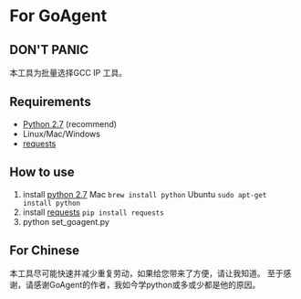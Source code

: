 For GoAgent
===========
## DON'T PANIC ##
本工具为批量选择GCC IP 工具。

## Requirements ##
* [Python 2.7](https://www.python.org/downloads/) (recommend)
* Linux/Mac/Windows
* [requests](https://pypi.python.org/pypi/requests)

## How to use ##
1. install [python 2.7](https://www.python.org/downloads/)
    Mac
    ```brew install python```
    Ubuntu
    ```sudo apt-get install python```
2. install [requests](https://pypi.python.org/pypi/requests)
    ```pip install requests```
3. python set_goagent.py

## For Chinese ##

本工具尽可能快速并减少重复劳动，如果给您带来了方便，请让我知道。
至于感谢，请感谢GoAgent的作者，我如今学python或多或少都是他的原因。
